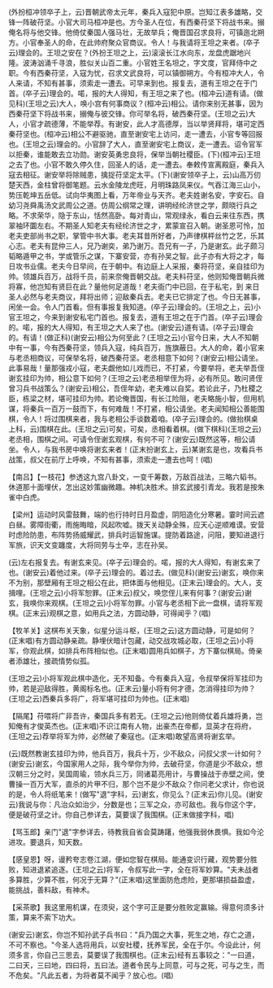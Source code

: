 <!-- { "loadSidebar": true } -->
(外扮桓冲领卒子上，云)晋朝武帝太元年，秦兵入寇犯中原。岂知江表多雄略，交锋一阵破苻坚。小官大司马桓冲是也。方今圣人在位，有西秦苻坚下将战书来。搦俺名将与他交锋。他倚仗秦国人强马壮，无故举兵；俺晋国召求良将，可镇迤北朔方。小官奉圣人的命，在此帅府聚众官商议。令人！与我请将王坦之来者。(卒子云)理会的。王坦之安在？(外扮王坦之上，云)滚滚长江水向东，龙盘虎踞地兴隆。波涛汹涌千寻浪，胜似关山百二重。小官姓王名坦之，字文度，官拜侍中之职。今有西秦苻坚，入寇为忧，召求文武良将，可以镇御朔方。今有桓冲大人，令人来请，不知有甚事，须索走一遭去。可早来到也。报复去，道有王坦之在于门首。(卒子云)理会的。喏，报的大人得知，有王坦之来了也。(桓冲云)道有请。(做见科)(王坦之云)大人，唤小宫有何事商议？(桓冲云)相公。请你来别无甚事，因为西秦苻坚下将战书来，搦俺与彼交锋。你可举名将，破西秦苻坚。(王坦之云)大人，小官才疏德薄，不能举荐。有谢安，此人才高德厚，当以举贤拜将，堪可定西秦苻坚也。(桓冲云)相公不避驱驰，直至谢安宅上访问，走一遭去，小官专等回报也。(王坦之云)理会的。小官辞了大人，直至谢安宅上商议，走一遭去。诏令官军以拒秦，谁能敢去立功勋。谢安英勇忠良将，保举当朝社稷臣。(下)(桓冲云)王坦之去了也。小官不敢久停久住，回圣人的话，走一遭去。奉敕传宣离殿庭，秦兵入寇去相征。谢安举将除贼患，擒捉苻坚定太平。(下)(谢安领卒子上，云)山高万仞楚天西，金柱曾将御笔题。云水金陵龙虎旺，月明珠路凤来仪。气吞江海三山小，势压乾坤五岳低。试向华夷图上看，万年帝业与天齐。老夫姓谢名安，字安石。自幼习尧舜禹汤文武周公之道。仿周公纲常之理，讲明经纶济世之学，颇晓行兵之略。不求荣华，隐于东山，恬然高卧。每对青山，常观绿永，看白云来往东西，携翠袖环圜左右。不期圣人知老夫有经纶济世之才，累蒙宣召入朝。谢圣恩可怜，加老夫吏部尚书之职，掌管中书大事。老夫耳昔所好者，乃声律棋枰丝竹之艺，乐其心志。老夫有昆仲三人，兄乃谢奕，弟乃谢万。吾兄有一子，乃是谢玄。此子颇习韬略遁甲之书，学或管乐之谋，下寨安营，亦有孙吴之智。此子亦有大将之才，每日攻书业儒。老夫今日早间，在于朝中。有边庭上人采报，秦将苻坚，亲自挂印为帅。领雄兵百万，战将千员，前来奈俺晋朝交战。老夫料苻坚，他则知俺晋朝兵微将寡，他岂知有贤巨在此？量他何足道哉！老夫衙门中已回，在于私宅，到
来日圣人必然与老夫商议，拜将出师；迎敌秦兵去。老夫已它排定了也。今日无甚事，闲坐一会。令人门首看。但有事报复我知道。(卒子云)理会的。(王坦之上，云)小官王坦之，今来到谢安私宅门首也。报复去，道有王坦之在于门首。(卒子云)理会的。喏，报的大人得知，有王坦之大人来了也。(谢安云)道有请。(卒子云)理会的。有请！(做正科)(谢安云)相公为何至此？(王坦之云)小官今日来，大人不知朝中有一事，今有西秦苻坚，领兵入寇，纯兵百万，旌旗蔽日。大人的命，着小官来与老丞相商议，可保举名将，破西秦苻坚。老丞相意下如何？(谢安云)相公请坐。此事易哉！量那强戎小寇，老夫觑他如儿戏而已，不打紧，今要举将，老夫举吾侄谢玄挂印为帅，相公意下如何？(王坦之云)老丞相举侄为将，必有所见。敢问贤侄曾习兵书战策么？(谢安云)相公，吾侄年幼，老夫难以自奖。若论此子，乃杜稷之臣，栋梁之材，堪可挂印为帅。若论俺晋国，有长江险阻，老夫略施小智，但用机谋，将秦兵一百万一鼓而下，有何难哉！不打紧，相公请坐。老夫闻知相公善能围棋，令人！将过围棋来者，我与老相公手谈数着咱。(卒子云)理会的。(做抬棋桌上科，云)围棋在此。(王坦之云)可矣，可矣，丞相看着棋。(做下棋科)(王坦之云)老丞相，围棋之间。可请令侄谢玄观棋，有何不可？(谢安云)既然这等，相公请坐。令人，与我书房中唤将谢玄来者！(正末扮谢玄上，云)某谢玄是也，攻看兵书战策，叔父在前厅上呼唤，不知有甚事，须索走一遭去也呵！(唱)

【南吕】【一枝花】参透这九宫八卦文，一变千筹数，万敌百战法，三略六韬书。休道那十面埋伏，怎出这妙策幽微趣。神机决胜术。排玄武接引青龙。我若是按朱雀中白虎。

【梁州】运动时风雷鼓舞，端的也行持时日月盈虚，阴阳造化分寒暑。霎时间云遮白昼。雾障街衢，雨施晦暗，风起吹嘘。拨天关动静全殊，应天心逆顺难谟。安营时虑险防患，布阵势扬威耀武，排兵时运智施谋。提防着路途，问阻，要知进退行军旅，识天文变躔度，大将同劳与士卒，志在孙吴。

(云)左右报复去。有谢玄来见。(卒子云)理会的。喏，报的大人得知，有谢玄来了也。(谢安云)着他过来。(卒子云)理会的。着过去。(做见科)(谢安云)谢玄，唤你来不为别，那壁厢有王坦之相公在此，把体面与他相见。(正末云)理会的。大人，支揖哩。(王坦之云)小将军恕罪。(正末云)叔父，唤您侄儿来有何事？(谢安云)谢玄，我唤你来观棋。(王坦之云)小将军勿罪。小官与老丞相下此一盘棋，请将军观棋。(正末云)观棋之意，如用兵之法，方圆动静，可得闻乎？(唱)

【牧羊关】这棋布关天象，似星分运斗枢，(王坦之云)这方圆动静，可是如何？(正末唱)有方圆动静亲疏。静埋伏暗计包藏，动交战攻城必取，(王坦之云)小将军，你观此棋，如排兵布阵相似也。(正末唱)圆用兵如棋子，方下寨似棋局。倚亲者添雄壮，接疏情势似孤。

(王坦之云)小将军观此棋中造化，无不知备。今有秦兵入寇，令叔举保将军挂印为帅，若是迎敌得胜，黄阁标名也。(正末云)量小将有何才德，怎消得挂印为帅？(王坦之云)西秦兵多将广，将军堪可挂印为帅也。(正末唱)

【隔尾】苻喂将广非吾许，秦国兵多有若无。(王坦之云)他则倚仗着兵雄将勇，岂知俺有才俊英杰也。(正末唱)不识江南有人物，出豪杰在帝都，显英才在将府，(王坦之云)荐举将军为帅，必然破了秦寇也。(正末唱)敢望高贤将谢玄举。

(云)既然教谢玄挂印为帅，他兵百万，我兵十万，少不敌众，问叔父求一计如何？(谢安云)谢玄，今国家用人之际，我今举你为帅，去破苻坚，你道是少不敌众，想汉朝三分之时，吴国周瑜，领水兵三万，同诸葛亮用计，与曹操战于赤壁之间，使曹操一百万大军，直杀的片甲不归，那个岂不是少不敌众？你问老父求计，你也说的是，令人将纸笔来！(做写"退"字科，云)谢玄，你见么？(正末云)你儿见。(谢安云)我说与你：凡治众如治少，分数是也；三军之众，亦可敌也。我与你这个字，便是破苻坚之计。你自己参详去，莫要误了我围棋。(正末做接字科，唱)

【骂玉郎】亲门"退"字参详去，待教我自省会莫踌躇，他强我弱休畏惧。我如今沦进攻。要退兵，知天数。

【感皇恩】呀，谩矜夸志卷江湖，便如您智在棋局。能通变识行藏，观势要分胜败，知进退紧追逐。(王坦之云)将军，令叔写此一字，全在将军妙算。"夫未战者多算胜，少算不胜，何况于无算？"(正末唱)这里面防危虑险，更那堪损益盈虚，能挑战，善料敌，有神术。

【采茶歌】我这里用机谋，在须臾，这个字可正是要分胜败定赢输。得意何须多计策，算来不索下功大。

(谢安云)谢玄，你岂不知孙武子兵书曰："兵乃国之大事，死生之地，存亡之道，不可不察也。"今圣人选将用兵，以安社稷，抚养军民，全在于尔。今设此计，何须多言，你自己三思去，莫要误了我围棋也。(正末云)经有五事较之："一曰道，二曰天，三曰地，四曰将，五曰法。道者令民与上同意，可与之死，可与之生，而不危矣。"凡此五者，为将者莫不闻乎？放心也。(唱)

